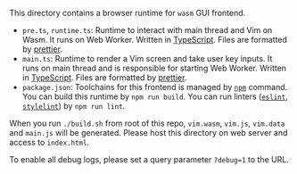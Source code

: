 This directory contains a browser runtime for `wasm` GUI frontend.

- `pre.ts`, `runtime.ts`: Runtime to interact with main thread and Vim on Wasm. It runs on Web Worker.
  Written in [TypeScript](https://www.typescriptlang.org/). Files are formatted by [prettier](https://prettier.io/).
- `main.ts`: Runtime to render a Vim screen and take user key inputs. It runs on main thread and is
  responsible for starting Web Worker. Written in [TypeScript](https://www.typescriptlang.org/).
  Files are formatted by [prettier](https://prettier.io/).
- `package.json`: Toolchains for this frontend is managed by [`npm`](https://www.npmjs.com/) command.
  You can build this runtime by `npm run build`. You can run linters ([`eslint`](https://eslint.org/),
  [`stylelint`](https://github.com/stylelint/stylelint)) by `npm run lint`.

When you run `./build.sh` from root of this repo, `vim.wasm`, `vim.js`, `vim.data` and `main.js` will
be generated.  Please host this directory on web server and access to `index.html`.

To enable all debug logs, please set a query parameter `?debug=1` to the URL.

